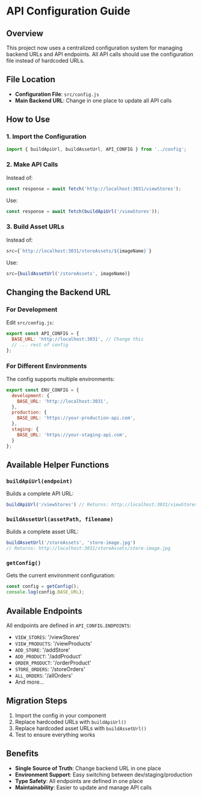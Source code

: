 # API Configuration Guide

## Overview
This project now uses a centralized configuration system for managing backend URLs and API endpoints. All API calls should use the configuration file instead of hardcoded URLs.

## File Location
- **Configuration File**: `src/config.js`
- **Main Backend URL**: Change in one place to update all API calls

## How to Use

### 1. Import the Configuration
```javascript
import { buildApiUrl, buildAssetUrl, API_CONFIG } from '../config';
```

### 2. Make API Calls
Instead of:
```javascript
const response = await fetch('http://localhost:3031/viewStores');
```

Use:
```javascript
const response = await fetch(buildApiUrl('/viewStores'));
```

### 3. Build Asset URLs
Instead of:
```javascript
src={`http://localhost:3031/storeAssets/${imageName}`}
```

Use:
```javascript
src={buildAssetUrl('/storeAssets', imageName)}
```

## Changing the Backend URL

### For Development
Edit `src/config.js`:
```javascript
export const API_CONFIG = {
  BASE_URL: 'http://localhost:3031', // Change this
  // ... rest of config
};
```

### For Different Environments
The config supports multiple environments:
```javascript
export const ENV_CONFIG = {
  development: {
    BASE_URL: 'http://localhost:3031',
  },
  production: {
    BASE_URL: 'https://your-production-api.com',
  },
  staging: {
    BASE_URL: 'https://your-staging-api.com',
  }
};
```

## Available Helper Functions

### `buildApiUrl(endpoint)`
Builds a complete API URL:
```javascript
buildApiUrl('/viewStores') // Returns: http://localhost:3031/viewStores
```

### `buildAssetUrl(assetPath, filename)`
Builds a complete asset URL:
```javascript
buildAssetUrl('/storeAssets', 'store-image.jpg') 
// Returns: http://localhost:3031/storeAssets/store-image.jpg
```

### `getConfig()`
Gets the current environment configuration:
```javascript
const config = getConfig();
console.log(config.BASE_URL);
```

## Available Endpoints
All endpoints are defined in `API_CONFIG.ENDPOINTS`:
- `VIEW_STORES`: '/viewStores'
- `VIEW_PRODUCTS`: '/viewProducts'
- `ADD_STORE`: '/addStore'
- `ADD_PRODUCT`: '/addProduct'
- `ORDER_PRODUCT`: '/orderProduct'
- `STORE_ORDERS`: '/storeOrders'
- `ALL_ORDERS`: '/allOrders'
- And more...

## Migration Steps
1. Import the config in your component
2. Replace hardcoded URLs with `buildApiUrl()`
3. Replace hardcoded asset URLs with `buildAssetUrl()`
4. Test to ensure everything works

## Benefits
- **Single Source of Truth**: Change backend URL in one place
- **Environment Support**: Easy switching between dev/staging/production
- **Type Safety**: All endpoints are defined in one place
- **Maintainability**: Easier to update and manage API calls 